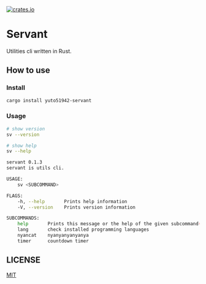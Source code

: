 [![crates.io](https://img.shields.io/crates/v/yuto51942-servant)](https://crates.io/crates/yuto51942-servant)

# Servant

Utilities cli written in Rust.

## How to use

### Install

```bash
cargo install yuto51942-servant
```

### Usage

```bash
# show version
sv --version

# show help
sv --help
```

```bash
servant 0.1.3
servant is utils cli.

USAGE:
    sv <SUBCOMMAND>

FLAGS:
    -h, --help       Prints help information
    -V, --version    Prints version information

SUBCOMMANDS:
    help       Prints this message or the help of the given subcommand(s)
    lang       check installed programming languages
    nyancat    nyanyanyanyanya
    timer      countdown timer
```

## LICENSE

[MIT](LICENSE)
